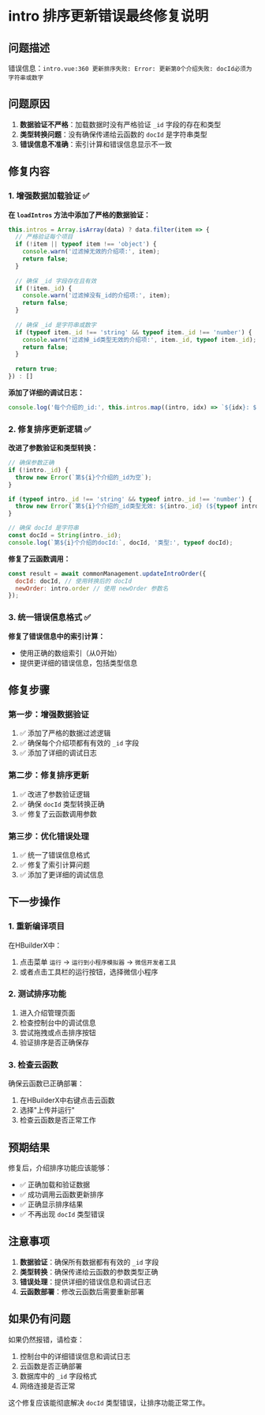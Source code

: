 # intro 排序更新错误最终修复说明

## 问题描述

错误信息：`intro.vue:360 更新排序失败: Error: 更新第0个介绍失败: docId必须为字符串或数字`

## 问题原因

1. **数据验证不严格**：加载数据时没有严格验证 `_id` 字段的存在和类型
2. **类型转换问题**：没有确保传递给云函数的 `docId` 是字符串类型
3. **错误信息不准确**：索引计算和错误信息显示不一致

## 修复内容

### 1. 增强数据加载验证 ✅

**在 `loadIntros` 方法中添加了严格的数据验证：**
```javascript
this.intros = Array.isArray(data) ? data.filter(item => {
  // 严格验证每个项目
  if (!item || typeof item !== 'object') {
    console.warn('过滤掉无效的介绍项:', item);
    return false;
  }
  
  // 确保 _id 字段存在且有效
  if (!item._id) {
    console.warn('过滤掉没有_id的介绍项:', item);
    return false;
  }
  
  // 确保 _id 是字符串或数字
  if (typeof item._id !== 'string' && typeof item._id !== 'number') {
    console.warn('过滤掉_id类型无效的介绍项:', item._id, typeof item._id);
    return false;
  }
  
  return true;
}) : []
```

**添加了详细的调试日志：**
```javascript
console.log('每个介绍的_id:', this.intros.map((intro, idx) => `${idx}: ${intro._id} (${typeof intro._id})`))
```

### 2. 修复排序更新逻辑 ✅

**改进了参数验证和类型转换：**
```javascript
// 确保参数正确
if (!intro._id) {
  throw new Error(`第${i}个介绍的_id为空`);
}

if (typeof intro._id !== 'string' && typeof intro._id !== 'number') {
  throw new Error(`第${i}个介绍的_id类型无效: ${intro._id} (${typeof intro._id})`);
}

// 确保 docId 是字符串
const docId = String(intro._id);
console.log(`第${i}个介绍的docId:`, docId, '类型:', typeof docId);
```

**修复了云函数调用：**
```javascript
const result = await commonManagement.updateIntroOrder({
  docId: docId, // 使用转换后的 docId
  newOrder: intro.order // 使用 newOrder 参数名
});
```

### 3. 统一错误信息格式 ✅

**修复了错误信息中的索引计算：**
- 使用正确的数组索引（从0开始）
- 提供更详细的错误信息，包括类型信息

## 修复步骤

### 第一步：增强数据验证
1. ✅ 添加了严格的数据过滤逻辑
2. ✅ 确保每个介绍项都有有效的 `_id` 字段
3. ✅ 添加了详细的调试日志

### 第二步：修复排序更新
1. ✅ 改进了参数验证逻辑
2. ✅ 确保 `docId` 类型转换正确
3. ✅ 修复了云函数调用参数

### 第三步：优化错误处理
1. ✅ 统一了错误信息格式
2. ✅ 修复了索引计算问题
3. ✅ 添加了更详细的调试信息

## 下一步操作

### 1. 重新编译项目
在HBuilderX中：
1. 点击菜单 `运行` → `运行到小程序模拟器` → `微信开发者工具`
2. 或者点击工具栏的运行按钮，选择微信小程序

### 2. 测试排序功能
1. 进入介绍管理页面
2. 检查控制台中的调试信息
3. 尝试拖拽或点击排序按钮
4. 验证排序是否正确保存

### 3. 检查云函数
确保云函数已正确部署：
1. 在HBuilderX中右键点击云函数
2. 选择"上传并运行"
3. 检查云函数是否正常工作

## 预期结果

修复后，介绍排序功能应该能够：
- ✅ 正确加载和验证数据
- ✅ 成功调用云函数更新排序
- ✅ 正确显示排序结果
- ✅ 不再出现 `docId` 类型错误

## 注意事项

1. **数据验证**：确保所有数据都有有效的 `_id` 字段
2. **类型转换**：确保传递给云函数的参数类型正确
3. **错误处理**：提供详细的错误信息和调试日志
4. **云函数部署**：修改云函数后需要重新部署

## 如果仍有问题

如果仍然报错，请检查：
1. 控制台中的详细错误信息和调试日志
2. 云函数是否正确部署
3. 数据库中的 `_id` 字段格式
4. 网络连接是否正常

这个修复应该能彻底解决 `docId` 类型错误，让排序功能正常工作。 